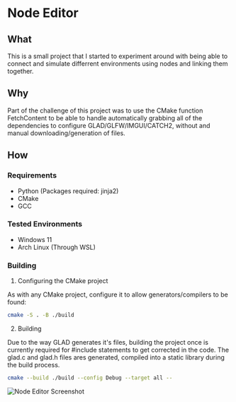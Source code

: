 # Node Editor

## What

This is a small project that I started to experiment around with being able to connect and simulate differrent environments using nodes and linking them together.

## Why

Part of the challenge of this project was to use the CMake function FetchContent to be able to handle automatically grabbing all of the dependencies to configure GLAD/GLFW/IMGUI/CATCH2, without and manual downloading/generation of files.

## How

### Requirements
- Python (Packages required: jinja2)
- CMake
- GCC

### Tested Environments
- Windows 11
- Arch Linux (Through WSL)

### Building

1. Configuring the CMake project

As with any CMake project, configure it to allow generators/compilers to be found:

```bash
cmake -S . -B ./build
```

2. Building

Due to the way GLAD generates it's files, building the project once is currently required for #include statements to get corrected in the code. The glad.c and glad.h files ares generated, compiled into a static library during the build process.

```bash
cmake --build ./build --config Debug --target all --
```
![Node Editor Screenshot](https://i.imgur.com/ea6joWf.png)
